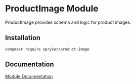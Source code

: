 # ProductImage Module

ProductImage provides schema and logic for product images.

## Installation

```
composer require spryker/product-image
```

## Documentation

[Module Documentation](https://academy.spryker.com/developing_with_spryker/module_guide/products/about_products.html)
